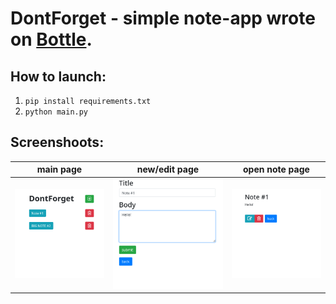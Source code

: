 # DontForget - simple note-app wrote on [Bottle](https://bottlepy.org/). 
## How to launch:
1. `pip install requirements.txt`
2. `python main.py`

## Screenshoots:
|main page|new/edit page|open note page|
|---------|-------------|--------------|
|![Main page](pics/main.png)|![New/edit note](pics/edit.png)|![Open note](pics/open.png)|
